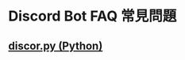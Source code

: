 # Discord Bot FAQ 常見問題
## [discor.py (Python)](https://github.com/SHELTER-ZONE/Discord_Bot_FAQ/blob/master/discord.py_FAQ.md)


